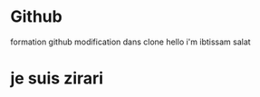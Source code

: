 
<h1>Github</h1>
formation github
modification dans clone
hello i'm ibtissam salat
<h1>je suis zirari</h1>

